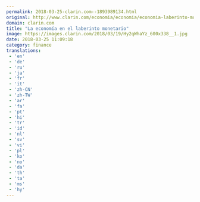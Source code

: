 ```yaml
---
permalink: 2018-03-25-clarin.com--1893989134.html
original: http://www.clarin.com/economia/economia/economia-laberinto-monetario_0_S1GPihMqf.html
domain: clarin.com
title: "La economía en el laberinto monetario"
image: https://images.clarin.com/2018/03/19/Hy2qWhaYz_600x338__1.jpg
date: 2018-03-25 11:09:18
category: finance
translations: 
 - 'en'
 - 'de'
 - 'ru'
 - 'ja'
 - 'fr'
 - 'it'
 - 'zh-CN'
 - 'zh-TW'
 - 'ar'
 - 'fa'
 - 'pt'
 - 'hi'
 - 'tr'
 - 'id'
 - 'nl'
 - 'sv'
 - 'vi'
 - 'pl'
 - 'ko'
 - 'no'
 - 'da'
 - 'th'
 - 'ta'
 - 'ms'
 - 'hy'
---
```


